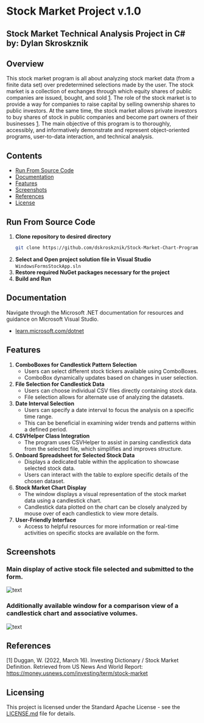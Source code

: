 # Stock Market Project v.1.0
Stock Market Technical Analysis Project in C# by: Dylan Skroskznik
---
## Overview
This stock market program is all about analyzing stock market data (from a finite data set) over predetermined selections made by the user. The stock market is a collection of exchanges through which equity shares of public companies are issued, bought, and sold [1](#references). The role of the stock market is to provide a way for companies to raise capital by selling ownership shares to public investors. At the same time, the stock market allows private investors to buy shares of stock in public companies and become part owners of their businesses [1](#references). 
The main objective of this program is to thoroughly, accessibly, and informatively demonstrate and represent object-oriented programs, user-to-data interaction, and technical analysis.

## Contents
- [Run From Source Code](#run_from_source_code)
- [Documentation](#documentation)
- [Features](#features)
- [Screenshots](#screenshots)
- [References](#references)
- [License](#license)

## Run From Source Code
1. **Clone repository to desired directory**
   ```bash
   git clone https://github.com/dskroskznik/Stock-Market-Chart-Program.git
2. **Select and Open project solution file in Visual Studio**
   ```WindowsFormsStockApp.sln```
3. **Restore required NuGet packages necessary for the project**
4. **Build and Run**

## Documentation
Navigate through the Microsoft .NET documentation for resources and guidance on Microsoft Visual Studio.
  - [learn.microsoft.com/dotnet](https://learn.microsoft.com/en-us/dotnet/)

## Features
1. **ComboBoxes for Candlestick Pattern Selection**
   - Users can select different stock tickers available using ComboBoxes.
   - ComboBox dynamically updates based on changes in user selection.
2. **File Selection for Candlestick Data**
   - Users can choose individual CSV files directly containing stock data.
   - File selection allows for alternate use of analyzing the datasets.
3. **Date Interval Selection**
   - Users can specify a date interval to focus the analysis on a specific time range.
   - This can be beneficial in examining wider trends and patterns within a defined period.
4. **CSVHelper Class Integration**
   - The program uses CSVHelper to assist in parsing candlestick data from the selected file, which simplifies and improves structure.
5. **Onboard Spreadsheet for Selected Stock Data**
   - Displays a dedicated table within the application to showcase selected stock data.
   - Users can interact with the table to explore specific details of the chosen dataset.
6. **Stock Market Chart Display**
   - The window displays a visual representation of the stock market data using a candlestick chart.
   - Candlestick data plotted on the chart can be closely analyzed by mouse over of each candlestick to view more details.
7. **User-Friendly Interface**
   - Access to helpful resources for more information or real-time activities on specific stocks are available on the form.

## Screenshots 
### Main display of active stock file selected and submitted to the form.
![text](screenshots/Screenshot1.png)

### Additionally available window for a comparison view of a candlestick chart and associative volumes.
![text](screenshots/Screenshot2.png)

## References
[1] Duggan, W. (2022, March 16). Investing Dictionary / Stock Market Definition. Retrieved from US News And World Report: https://money.usnews.com/investing/term/stock-market

## Licensing
This project is licensed under the Standard Apache License - see the [LICENSE.md](LICENSE.md) file for details.

